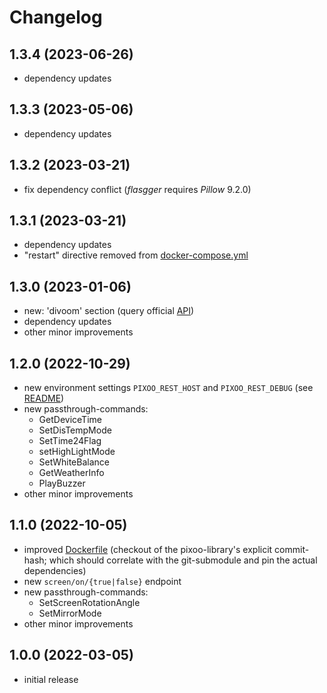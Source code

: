# Changelog

## 1.3.4 (2023-06-26)

* dependency updates

## 1.3.3 (2023-05-06)

* dependency updates

## 1.3.2 (2023-03-21)

* fix dependency conflict (_flasgger_ requires _Pillow_ 9.2.0)

## 1.3.1 (2023-03-21)

* dependency updates
* "restart" directive removed from [docker-compose.yml](docker-compose.yml) 

## 1.3.0 (2023-01-06)

* new: 'divoom' section (query official [API](https://app.divoom-gz.com))
* dependency updates
* other minor improvements

## 1.2.0 (2022-10-29)

* new environment settings `PIXOO_REST_HOST` and `PIXOO_REST_DEBUG` (see [README](README.md))
* new passthrough-commands:
  * GetDeviceTime
  * SetDisTempMode
  * SetTime24Flag
  * setHighLightMode
  * SetWhiteBalance
  * GetWeatherInfo
  * PlayBuzzer
* other minor improvements

## 1.1.0 (2022-10-05)

* improved [Dockerfile](Dockerfile) (checkout of the pixoo-library's explicit commit-hash; which should correlate with the git-submodule and pin the actual dependencies)
* new `screen/on/{true|false}` endpoint
* new passthrough-commands:
  * SetScreenRotationAngle
  * SetMirrorMode
* other minor improvements

## 1.0.0 (2022-03-05)

* initial release